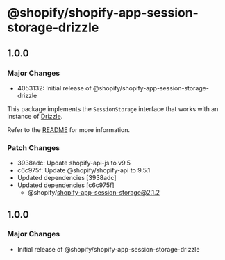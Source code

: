 # @shopify/shopify-app-session-storage-drizzle

## 1.0.0

### Major Changes

- 4053132: Initial release of @shopify/shopify-app-session-storage-drizzle

This package implements the `SessionStorage` interface that works with an instance of [Drizzle](https://orm.drizzle.team).

Refer to the [README](./README.md) for more information.

### Patch Changes

- 3938adc: Update shopify-api-js to v9.5
- c6c975f: Update @shopify/shopify-api to 9.5.1
- Updated dependencies [3938adc]
- Updated dependencies [c6c975f]
  - @shopify/shopify-app-session-storage@2.1.2

## 1.0.0

### Major Changes

- Initial release of @shopify/shopify-app-session-storage-drizzle
